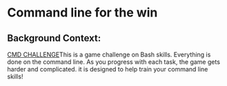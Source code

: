 # Command line for the win

## Background Context:
[CMD CHALLENGE](https://cmdchallenge.com/)This is  a game challenge on Bash skills. Everything is done  on the command line. As you progress with each task, the game gets  harder and complicated. it is designed to help train your command line skills!
